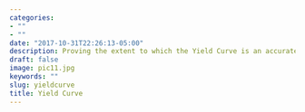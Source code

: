 ```yaml
---
categories:
- ""
- ""
date: "2017-10-31T22:26:13-05:00"
description: Proving the extent to which the Yield Curve is an accurate predictor of Recessions
draft: false
image: pic11.jpg
keywords: ""
slug: yieldcurve
title: Yield Curve
---
```



